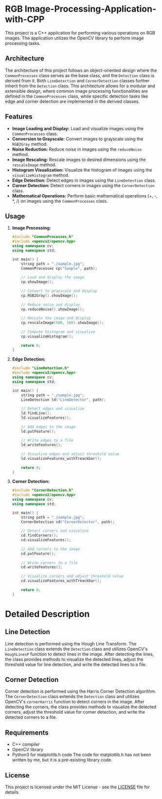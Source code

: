 # RGB Image-Processing-Application-with-CPP

This project is a C++ application for performing various operations on RGB images. The application utilizes the OpenCV library to perform image processing tasks.

## Architecture
The architecture of this project follows an object-oriented design where the `CommonProcesses` class serves as the base class, and the `Detection` class is derived from it. Both `LineDetection` 
and `CornerDetection` classes further inherit from the `Detection` class. This architecture allows for a modular and extensible design, where common image processing functionalities are defined 
in the `CommonProcesses` class, while specific detection tasks like edge and corner detection are implemented in the derived classes.

## Features

- **Image Loading and Display:** Load and visualize images using the `CommonProcesses` class.
- **Conversion to Grayscale:** Convert images to grayscale using the `RGB2Gray` method.
- **Noise Reduction:** Reduce noise in images using the `reduceNoise` method.
- **Image Rescaling:** Rescale images to desired dimensions using the `rescaleImage` method.
- **Histogram Visualization:** Visualize the histogram of images using the `visualizeHistogram` method.
- **Edge Detection:** Detect edges in images using the `LineDetection` class.
- **Corner Detection:** Detect corners in images using the `CornerDetection` class.
- **Mathematical Operations:** Perform basic mathematical operations (+, -, *, /) on images using the `CommonProcesses` class.

## Usage

1. **Image Processing:**
   
   ```cpp
   #include "CommonProcesses.h"
   #include <opencv2/opencv.hpp>
   using namespace cv;
   using namespace std;

   int main() {
       string path = "./sample.jpg";
       CommonProcesses cp("Sample", path);
       
       // Load and display the image
       cp.showImage();
       
       // Convert to grayscale and display
       cp.RGB2Gray().showImage();
       
       // Reduce noise and display
       cp.reduceNoise().showImage();
       
       // Rescale the image and display
       cp.rescaleImage(500, 100).showImage();
       
       // Compute histogram and visualize
       cp.visualizeHistogram();
       
       return 0;
   }
   ```

2. **Edge Detection:**
   
   ```cpp
   #include "LineDetection.h"
   #include <opencv2/opencv.hpp>
   using namespace cv;
   using namespace std;

   int main() {
       string path = "./sample.jpg";
       LineDetection ld("LineDetector", path);
       
       // Detect edges and visualize
       ld.findLine();
       ld.visualizeFeatures();
       
       // Add edges to the image
       ld.putFeature();
       
       // Write edges to a file
       ld.writeFeatures();
       
       // Visualize edges and adjust threshold value
       ld.visualizeFeatures_withTreackbar();
       
       return 0;
   }
   ```

3. **Corner Detection:**
   
   ```cpp
   #include "CornerDetection.h"
   #include <opencv2/opencv.hpp>
   using namespace cv;
   using namespace std;

   int main() {
       string path = "./sample.jpg";
       CornerDetection cd("CornerDetector", path);
       
       // Detect corners and visualize
       cd.findCorners();
       cd.visualizeFeatures();
       
       // Add corners to the image
       cd.putFeature();
       
       // Write corners to a file
       cd.writeFeatures();
       
       // Visualize corners and adjust threshold value
       cd.visualizeFeatures_withTreackbar();
       
       return 0;
   }
   ```
# Detailed Description

## Line Detection

Line detection is performed using the Hough Line Transform. The `LineDetection` class extends the `Detection` class and utilizes OpenCV's `HoughLinesP` function to detect lines in the image. After detecting the lines, the class provides methods to visualize the detected lines, adjust the threshold value for line detection, and write the detected lines to a file.

## Corner Detection

Corner detection is performed using the Harris Corner Detection algorithm. The `CornerDetection` class extends the `Detection` class and utilizes OpenCV's `cornerHarris` function to detect corners in the image. After detecting the corners, the class provides methods to visualize the detected corners, adjust the threshold value for corner detection, and write the detected corners to a file.

## Requirements

- C++ compiler
- OpenCV library
- Python3 for matplotlib.h code The code for matplotlib.h has not been written by me, but it is a pre-existing library code.
## License

This project is licensed under the MIT License - see the [LICENSE](LICENSE) file for details.
